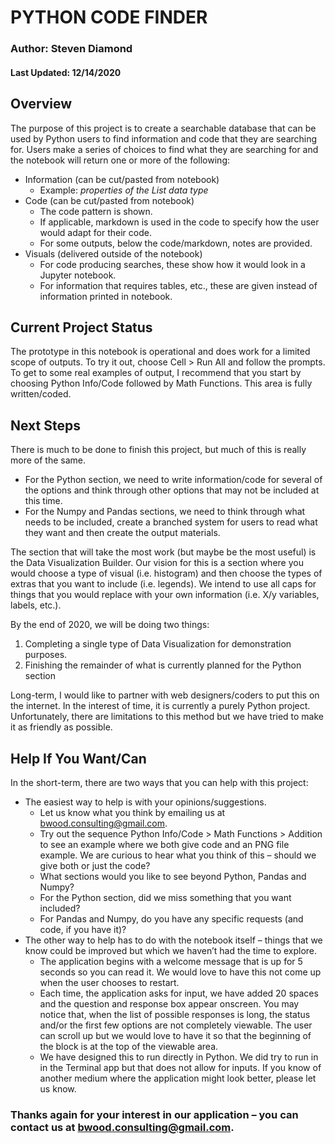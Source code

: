 # PYTHON CODE FINDER
### Author: Steven Diamond
#### Last Updated: 12/14/2020

## Overview
The purpose of this project is to create a searchable database that can be used by Python users to find information and code that they are searching for. Users make a series of choices to find what they are searching for and the notebook will return one or more of the following:
* Information (can be cut/pasted from notebook)
	- Example: *properties of the List data type*
* Code (can be cut/pasted from notebook)
	- The code pattern is shown.
	- If applicable, markdown is used in the code to specify how the user would adapt for their code.
	- For some outputs, below the code/markdown, notes are provided.
* Visuals (delivered outside of the notebook)
	- For code producing searches, these show how it would look in a Jupyter notebook.
	- For information that requires tables, etc., these are given instead of information printed in notebook.

## Current Project Status
The prototype in this notebook is operational and does work for a limited scope of outputs. To try it out, choose Cell > Run All and follow the prompts. To get to some real examples of output, I recommend that you start by choosing Python Info/Code followed by Math Functions. This area is fully written/coded.

## Next Steps
There is much to be done to finish this project, but much of this is really more of the same.
* For the Python section, we need to write information/code for several of the options and think through other options that may not be included at this time.
* For the Numpy and Pandas sections, we need to think through what needs to be included, create a branched system for users to read what they want and then create the output materials.

The section that will take the most work (but maybe be the most useful) is the Data Visualization Builder. Our vision for this is a section where you would choose a type of visual (i.e. histogram) and then choose the types of extras that you want to include (i.e. legends). We intend to use all caps for things that you would replace with your own information (i.e. X/y variables, labels, etc.).

By the end of 2020, we will be doing two things:
1. Completing a single type of Data Visualization for demonstration purposes.
2. Finishing the remainder of what is currently planned for the Python section

Long-term, I would like to partner with web designers/coders to put this on the internet. In the interest of time, it is currently a purely Python project. Unfortunately, there are limitations to this method but we have tried to make it as friendly as possible.

## Help If You Want/Can
In the short-term, there are two ways that you can help with this project:
* The easiest way to help is with your opinions/suggestions.
	- Let us know what you think by emailing us at bwood.consulting@gmail.com.
	- Try out the sequence Python Info/Code > Math Functions > Addition to see an example where we both give code and an PNG file example. We are curious to hear what you think of this – should we give both or just the code?
	- What sections would you like to see beyond Python, Pandas and Numpy?
	- For the Python section, did we miss something that you want included?
	- For Pandas and Numpy, do you have any specific requests (and code, if you have it)?
* The other way to help has to do with the notebook itself – things that we know could be improved but which we haven’t had the time to explore.
	- The application begins with a welcome message that is up for 5 seconds so you can read it. We would love to have this not come up when the user chooses to restart.
	- Each time, the application asks for input, we have added 20 spaces and the question and response box appear onscreen. You may notice that, when the list of possible responses is long, the status and/or the first few options are not completely viewable. The user can scroll up but we would love to have it so that the beginning of the block is at the top of the viewable area.
	- We have designed this to run directly in Python. We did try to run in in the Terminal app but that does not allow for inputs. If you know of another medium where the application might look better, please let us know.

### Thanks again for your interest in our application – you can contact us at bwood.consulting@gmail.com.
